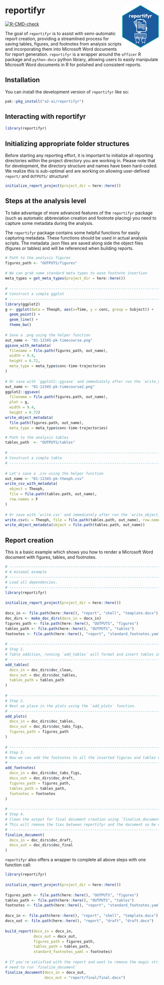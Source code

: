 
<!-- README.md is generated from README.Rmd. Please edit that file -->

# reportifyr <a href="https://github.com/a2-ai/reportifyr/"><img src="man/figures/logo.png" align="right" height="139" alt="reportifyr website" /></a>

<!-- badges: start -->

[![R-CMD-check](https://github.com/A2-ai/reportifyr/actions/workflows/R-CMD-check.yaml/badge.svg)](https://github.com/A2-ai/reportifyr/actions/workflows/R-CMD-check.yaml)
<!-- badges: end -->

The goal of `reportifyr` is to assist with semi-automatic report
creation, providing a streamlined process for saving tables, figures,
and footnotes from analysis scripts and incorporating them into
Microsoft Word documents for report generation. `reportifyr` is a
wrapper around the `officer` R package and `python-docx` python library,
allowing users to easily manipulate Microsoft Word documents in R for
polished and consistent reports.

## Installation

You can install the development version of `reportifyr` like so:

``` r
pak::pkg_install("a2-ai/reportifyr")
```

## Interacting with reportifyr

``` r
library(reportifyr)
```

## Initializing appropriate folder structures

Before starting any reporting effort, it is important to initialize all
reporting directories within the project directory you are working in.
Please note that for development, the directory structure and names have
been hard-coded. We realize this is sub-optimal and are working on
allowing user-defined `report/` and `OUTPUTS/` structure!

``` r
initialize_report_project(project_dir = here::here())
```

## Steps at the analysis level

To take advantage of more advanced features of the `reportifyr` package
(such as automatic abbreviation creation and footnote placing) you need
to capture some metadata during the analysis.

The `reportifyr` package contains some helpful functions for easily
capturing metadata. These functions should be used in actual analysis
scripts. The metadata .json files are saved along side the object files
(figures or tables) and will be referenced when building reports.

``` r
# Path to the analysis figures
figures_path <- "OUTPUTS/figures"

# We can grab some standard meta types to ease footnote insertion
meta_types = get_meta_types(project_dir = here::here())

# ------------------------------------------------------------------------------
# Construct a simple ggplot
# ------------------------------------------------------------------------------
library(ggplot2)
g <- ggplot(data = Theoph, aes(x=Time, y = conc, group = Subject)) + 
  geom_point() + 
  geom_line() + 
  theme_bw()

# Save a .png using the helper function
out_name <- "01-12345-pk-timecourse.png"
ggsave_with_metadata(
  filename = file.path(figures_path, out_name), 
  width = 9.4, 
  height = 6.72,
  meta_type = meta_type$conc-time-trajectories
)

# Or save with `ggplot2::ggsave` and immediately after run the `write_object_metadata` function
out_name <- "01-12345-pk-timecourse2.png"
ggplot2::ggsave(
  filename = file.path(figures.path, out_name), 
  plot = g,
  width = 9.4,
  height = 6.72) 
write_object_metadata(
  file.path(figures.path, out_name),
  meta_type = meta_type$conc-time-trajectories)
```

``` r
# Path to the analysis tables
tables_path  <- "OUTPUTS/tables"

# ------------------------------------------------------------------------------
# Construct a simple table
# ------------------------------------------------------------------------------

# Let's save a .csv using the helper function
out_name <- "01-12345-pk-theoph.csv"
write_csv_with_metadata(
  object = Theoph, 
  file = file.path(tables.path, out_name),
  row.names = F
)

# Or save with `write.csv` and immediately after run the `write_object_metadata` function
write.csv(x = Theoph, file = file.path(tables.path, out_name), row.names = F)
write_object_metadata(object = file.path(tables.path, out_name))
```

## Report creation

This is a basic example which shows you how to render a Microsoft Word
document with figures, tables, and footnotes.

``` r
# ------------------------------------------------------------------------------
# A minimal example
# ------------------------------------------------------------------------------
# Load all dependencies.
# ------------------------------------------------------------------------------
library(reportifyr)

initialize_report_project(project_dir = here::here())

docx_in <- file.path(here::here(), "report", "shell", "template.docx")
doc_dirs <- make_doc_dirs(docx_in = docx_in)
figures_path <- file.path(here::here(), "OUTPUTS", "figures")
tables_path <- file.path(here::here(), "OUTPUTS", "tables")
footnotes <- file.path(here::here(), "report", "standard_footnotes.yaml")

# ---------------------------------------------------------------------------
# Step 1.
# Table addition, running `add_tables` will format and insert tables into the doc.
# ---------------------------------------------------------------------------
add_tables(
  docx_in = doc_dirs$doc_clean,
  docx_out = doc_dirs$doc_tables,
  tables_path = tables_path
)

# ---------------------------------------------------------------------------
# Step 2.
# Next we place in the plots using the `add_plots` function.
# ---------------------------------------------------------------------------
add_plots(
  docx_in = doc_dirs$doc_tables,
  docx_out = doc_dirs$doc_tabs_figs,
  figures_path = figures_path
)

# ---------------------------------------------------------------------------
# Step 3.
# Now we can add the footnotes to all the inserted figures and tables using `add_footnotes`.
# ---------------------------------------------------------------------------
add_footnotes(
  docx_in = doc_dirs$doc_tabs_figs,
  docx_out = doc_dirs$doc_draft,
  figures_path = figures_path,
  tables_path = tables_path,
  footnotes = footnotes
)

# ---------------------------------------------------------------------------
# Step 4.
# Clean the output for final document creation using `finalize_document`. 
# This will remove the ties between reportifyr and the document so be careful!
# ---------------------------------------------------------------------------
finalize_document(
  docx_in = doc_dirs$doc_draft,
  docx_out = doc_dirs$doc_final
)
```

`reportifyr` also offers a wrapper to complete all above steps with one
function call:

``` r
library(reportifyr)

initialize_report_project(project_dir = here::here())

figures_path <- file.path(here::here(), "OUTPUTS", "figures")
tables_path <- file.path(here::here(), "OUTPUTS", "tables")
footnotes <- file.path(here::here(), "report", "standard_footnotes.yaml")

docx_in <- file.path(here::here(), "report", "shell", "template.docx")
docx_out <- file.path(here::here(), "report", "draft", "draft.docx")

build_report(docx_in = docx_in,
             docx_out = docx_out,
             figures_path = figures_path,
             tables_path = tables_path,
             standard_footnotes_yaml = footnotes)
             
# If you're satisfied with the report and want to remove the magic strings, you'll 
# need to run `finalize_document`
finalize_document(docx_in = docx_out,
                  docx_out = "report/final/final.docx")
```
